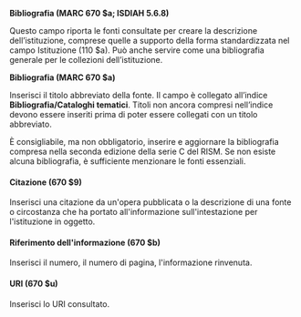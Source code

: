 **Bibliografia (MARC 670 $a; ISDIAH 5.6.8)**

Questo campo riporta le fonti consultate per creare la descrizione dell’istituzione, comprese quelle a supporto della forma standardizzata nel campo Istituzione (110 $a). Può anche servire come una bibliografia generale per le collezioni dell’istituzione.  

**Bibliografia (MARC 670 $a)**

Inserisci il titolo abbreviato della fonte. Il campo è collegato all’indice **Bibliografia/Cataloghi tematici**. Titoli non ancora compresi nell’indice devono essere inseriti prima di poter essere collegati con un titolo abbreviato.

È consigliabile, ma non obbligatorio, inserire e aggiornare la bibliografia compresa nella seconda edizione della serie C del RISM. Se non esiste alcuna bibliografia, è sufficiente menzionare le fonti essenziali.  


#### Citazione (670 $9)
Inserisci una citazione da un'opera pubblicata o la descrizione di una fonte o circostanza che ha portato all'informazione sull'intestazione per l'istituzione in oggetto.

#### Riferimento dell'informazione (670 $b)

Inserisci il numero, il numero di pagina, l'informazione rinvenuta.



#### URI (670 $u)  

Inserisci lo URI consultato.
